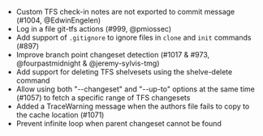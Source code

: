 * Custom TFS check-in notes are not exported to commit message (#1004, @EdwinEngelen)
* Log in a file git-tfs actions (#999, @pmiossec)
* Add support of `.gitignore` to ignore files in `clone` and `init` commands (#897)
* Improve branch point changeset detection (#1017 & #973, @fourpastmidnight & @jeremy-sylvis-tmg)
* Add support for deleting TFS shelvesets using the shelve-delete command
* Allow using both "--changeset" and "--up-to" options at the same time (#1057) to fetch a specific range of TFS changesets
* Added a TraceWarning message when the authors file fails to copy to the cache location (#1071)
* Prevent infinite loop when parent changeset cannot be found
